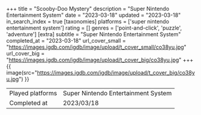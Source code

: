 +++
title = "Scooby-Doo Mystery"
description = "Super Nintendo Entertainment System"
date = "2023-03-18"
updated = "2023-03-18"
in_search_index = true
[taxonomies]
platforms = ['super nintendo entertainment system']
rating = []
genres = ['point-and-click', 'puzzle', 'adventure']
[extra]
subtitle = "Super Nintendo Entertainment System"
completed_at = "2023-03-18"
url_cover_small = "https://images.igdb.com/igdb/image/upload/t_cover_small/co38yu.jpg"
url_cover_big = "https://images.igdb.com/igdb/image/upload/t_cover_big/co38yu.jpg"
+++
{{ image(src="https://images.igdb.com/igdb/image/upload/t_cover_big/co38yu.jpg") }}

|              |            |
| ------------ | ---------- |
| Played platforms    | Super Nintendo Entertainment System |
| Completed at | 2023/03/18 |


